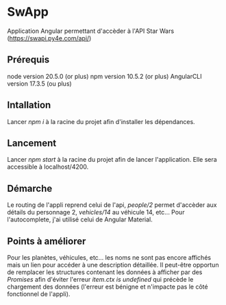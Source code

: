 # SwApp

Application Angular permettant d'accèder à l'API Star Wars (https://swapi.py4e.com/api/)

## Prérequis
node version 20.5.0 (or plus)
npm version 10.5.2 (or plus)
AngularCLI version 17.3.5 (ou plus)

## Intallation
Lancer *npm i* à la racine du projet afin d'installer les dépendances.

## Lancement
Lancer *npm start* à la racine du projet afin de lancer l'application.
Elle sera accessible à localhost/4200.

## Démarche
Le routing de l'appli reprend celui de l'api, *people/2* permet d'accèder aux détails du personnage 2, *vehicles/14* au véhicule 14, etc...
Pour l'autocomplete, j'ai utilisé celui de Angular Material.

## Points à améliorer
Pour les planètes, véhicules, etc… les noms ne sont pas encore affichés mais un lien pour accéder à une description détaillée.
Il peut-être opportun de remplacer les structures contenant les données à afficher par des *Promises* afin d'éviter l'erreur *item.ctx is undefined* qui précède le chargement des données (l'erreur est bénigne et n'impacte pas le côté fonctionnel de l'appli).
